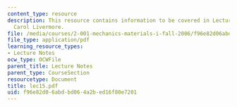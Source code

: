 ```yaml
---
content_type: resource
description: This resource contains information to be covered in Lecture 15 by Prof.
  Carol Livermore.
file: /media/courses/2-001-mechanics-materials-i-fall-2006/f96e82d06abdbd064a2bed16f80e7201_lec15.pdf
file_type: application/pdf
learning_resource_types:
- Lecture Notes
ocw_type: OCWFile
parent_title: Lecture Notes
parent_type: CourseSection
resourcetype: Document
title: lec15.pdf
uid: f96e82d0-6abd-bd06-4a2b-ed16f80e7201
---
```

